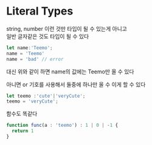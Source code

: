 # Literal Types

string, number 이런 것만 타입이 될 수 있는게 아니고<br>
일반 글자같은 것도 타입이 될 수 있다 

```ts
let name:'Teemo';
name = 'Teemo'
name = 'bad' // error
```

대신 위와 같이 하면 name의 값에는 Teemo만 올 수 있다

아니면 or 기호를 사용해서 둘중에 하나만 올 수 이게 할 수 있다

```ts
let teemo :'cute'|'veryCute';
teemo = 'veryCute';
```

함수도 똑같다

```ts
function func(a : 'teemo') : 1 | 0 | -1 {
  return 1
}
```